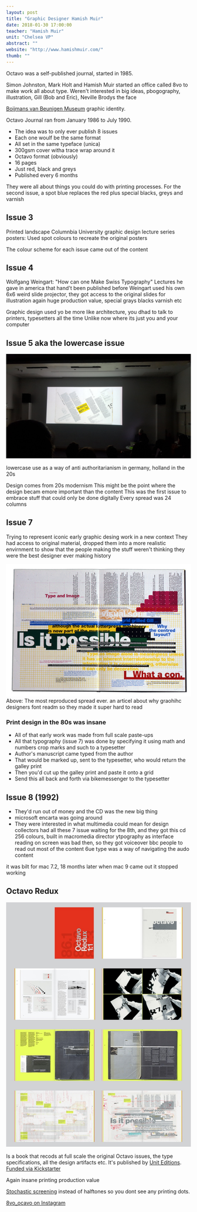 ```yaml
---
layout: post
title: "Graphic Designer Hamish Muir"
date: 2018-01-30 17:00:00
teacher: "Hamish Muir"
unit: "Chelsea VP"
abstract: ""
website: "http://www.hamishmuir.com/"
thumb: ""
---
```


Octavo was a self-published journal, started in 1985.

Simon Johnston, Mark Holt and Hamish Muir started an office called 8vo to make work all about type. Weren't interested in big ideas, pbogography, illustration, Gill (Bob and Eric), Neville Brodys the face

[Boijmans van Beunigen Museum](https://www.boijmans.nl/en) graphic identity.

Octavo Journal ran from January 1986 to July 1990.

- The idea was to only ever publish 8 issues
- Each one woulf be the same format
- All set in the same typeface (unica)
- 300gsm cover witha trace wrap around it
- Octavo format (obviously)
- 16 pages
- Just red, black and greys
- Published every 6 months

They were all about things you could do with printing processes. For the second issue, a spot blue replaces the red plus special blacks, greys and varnish

## Issue 3

Printed landscape
Columnbia University graphic design lecture series posters: Used spot colours to recreate the original posters

The colour scheme for each issue came out of the content

## Issue 4

Wolfgang Weingart: "How can one Make Swiss Typography"
Lectures he gave in america that hand't been published before
Weingart used his own 6x6 weird slide projector, they got access to the original slides for illustration
again huge production value, special grays blacks varnish etc

Graphic design used yo be more like architecture, you dhad to talk to printers, typesetters all the time
Unlike now where its just you and your computer

## Issue 5 aka the lowercase issue

![Octavo 5](/assets/notes/hamish-muir-0.jpg)

lowercase use as a way of anti authoritarianism in germany, holland in the 20s

Design comes from 20s modernism
This might be the point where the design becam emore important than the content
This was the first issue to embrace stuff that could only be done digitally
Every spread was 24 columns

## Issue 7

Trying to represent iconic early graphic desing work in a new context
They had access to original material, dropped them into a more realistic envirnment to show that the people making the stuff weren't thinking they were the best designer ever making history

![Octavo 7 Spread](/assets/notes/octavo-7.jpg)
Above: The most reproduced spread ever.
an articel about why graohihc designers font readm so they made it super hard to read

### Print design in the 80s was insane

- All of that early work was made from full scale paste-ups
- All that typography (issue 7) was done by specifying it using math and numbers crop marks and such to a typesetter
- Author's manuscript came typed from the author
- That would be marked up, sent to the typesetter, who would return the galley print
- Then you'd cut up the galley print and paste it onto a grid
- Send this all back and forth via bikemessenger to the typesetter

## Issue 8 (1992)

- They'd run out of money and the CD was the new big thing
- microsoft encarta was going around
- They were interested in what multimedia could mean for design
  collectors had all these 7 issue waiting for the 8th, and they got this cd
  256 colours, built in macromedia director
  ytpography as interface
  reading on screen was bad then, so they got voiceover bbc people to read out most of the content
  6ue type was a way of navigating the audo content

it was bilt for mac 7.2, 18 months later when mac 9 came out it stopped working

## Octavo Redux

![Octavo Redux](/assets/notes/octavo-redux.jpg)

Is a book that recods at full scale the original Octavo issues, the type specifications, all the design artifacts etc. It's published by [Unit Editions](https://www.uniteditions.com/collections/all-1). [Funded via Kickstarter](https://www.kickstarter.com/projects/1993782747/octavo-redux)

Again insane printing production value

[Stochastic screening](https://en.wikipedia.org/wiki/Stochastic_screening) instead of halftones so you dont see any printing dots.

[8vo_ocavo on Instagram](https://www.instagram.com/8vo_octavo/)
